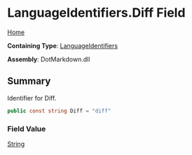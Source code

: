 # LanguageIdentifiers\.Diff Field

[Home](../../../README.md)

**Containing Type**: [LanguageIdentifiers](../README.md)

**Assembly**: DotMarkdown\.dll

## Summary

Identifier for Diff\.

```csharp
public const string Diff = "diff"
```

### Field Value

[String](https://docs.microsoft.com/en-us/dotnet/api/system.string)

